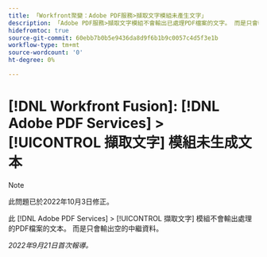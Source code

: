 ```yaml
---
title: 「Workfront聚變：Adobe PDF服務>擷取文字模組未產生文字」
description: 「Adobe PDF服務>擷取文字模組不會輸出已處理PDF檔案的文字。 而是只會輸出空的中繼資料。 "
hidefromtoc: true
source-git-commit: 60ebb7b0b5e9436da8d9f6b1b9c0057c4d5f3e1b
workflow-type: tm+mt
source-wordcount: '0'
ht-degree: 0%

---
```



# [!DNL Workfront Fusion]: [!DNL Adobe PDF Services] > [!UICONTROL 擷取文字] 模組未生成文本

>[!NOTE]
>
>此問題已於2022年10月3日修正。

此 [!DNL Adobe PDF Services] > [!UICONTROL 擷取文字] 模組不會輸出處理的PDF檔案的文本。 而是只會輸出空的中繼資料。

_2022年9月21日首次報導。_

